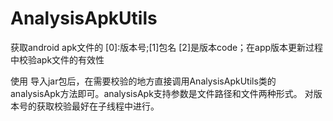 # AnalysisApkUtils
获取android apk文件的 [0]:版本号;[1]包名 [2]是版本code；在app版本更新过程中校验apk文件的有效性


使用
  导入jar包后，在需要校验的地方直接调用AnalysisApkUtils类的analysisApk方法即可。analysisApk支持参数是文件路径和文件两种形式。
  对版本号的获取校验最好在子线程中进行。
